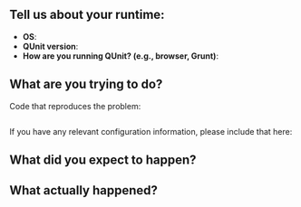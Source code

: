 <!-- Welcome! Thanks for your issue. In order for us to investigate your issue, it really helps to make sure we have the information we need. Please fill out the form sections below so we can help you as promptly as we can. Thanks! -->

## Tell us about your runtime:

* **OS**:
* **QUnit version**:
* **How are you running QUnit? (e.g., browser, Grunt)**:

<!--
Please be specific about your runtime.

* If you're running via browser, please include browser and version.
* If you're running via a Node.js integration such as Grunt, please include your Node.js version and the name and version of your integration.

Please include anything else that you believe may be helpful for us to know.
-->

## What are you trying to do?

Code that reproduces the problem:

```js

```

If you have any relevant configuration information, please include that here:

## What did you expect to happen?

<!-- Please be specific. -->

## What actually happened?

<!-- Please be specific. -->

